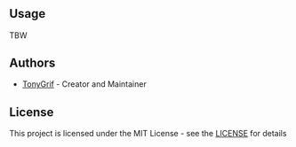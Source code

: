 #

## Usage
TBW

## Authors
* [TonyGrif](https://github.com/TonyGrif) - Creator and Maintainer

## License
This project is licensed under the MIT License - see the [LICENSE](LICENSE) for details

